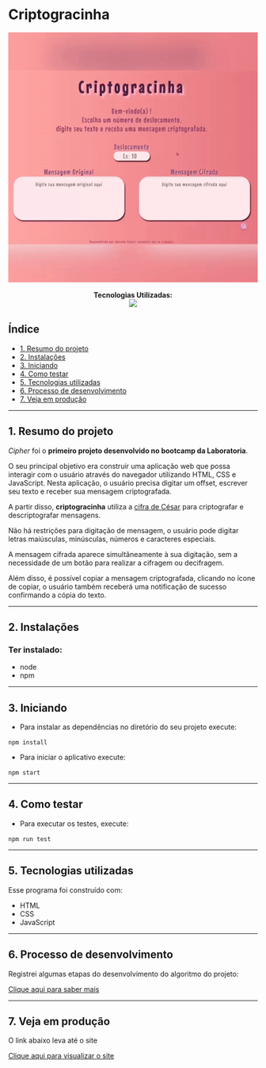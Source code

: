 # Criptogracinha

![imagem do site](./img/git-criptogracinha.gif)

<p align="center">
<span><strong>Tecnologias Utilizadas:</strong></span>
<br>
  <a href="https://skillicons.dev">
    <img src="https://skillicons.dev/icons?i=html,css,js,jest,github,git" style="height: 25px;"/>
  </a>
</p>

## Índice

* [1. Resumo do projeto](#1-resumo-do-projeto)
* [2. Instalações](#2-instalações)
* [3. Iniciando](#3-iniciando)
* [4. Como testar](#4-como-testar)
* [5. Tecnologias utilizadas](#5-tecnologias-utilizadas)
* [6. Processo de desenvolvimento](#6-processo-de-desenvolvimento)
* [7. Veja em produção](#7-veja-em-produção)
***

## 1. Resumo do projeto

 *Cipher* foi o **primeiro projeto desenvolvido no bootcamp da Laboratoria**.

O seu principal objetivo era construir uma aplicação web que possa interagir com o usuário através do navegador utilizando HTML, CSS e JavaScript. Nesta aplicação, o usuário precisa digitar um offset, escrever seu texto e receber sua mensagem criptografada.

A partir disso, **criptogracinha** utiliza a [cifra de César](https://pt.wikipedia.org/wiki/Cifra_de_C%C3%A9sar) para criptografar e descriptografar mensagens. 

Não há restrições para digitação de mensagem, o usuário pode digitar letras maiúsculas, minúsculas, números e caracteres especiais.

A mensagem cifrada aparece simultâneamente à sua digitação, sem a necessidade de um botão para realizar a cifragem ou decifragem.

Além disso, é possível copiar a mensagem criptografada, clicando no ícone de copiar, o usuário também receberá uma notificação de sucesso confirmando a cópia do texto.

***

## 2. Instalações

### Ter instalado:
* node
* npm

***

## 3. Iniciando
* Para instalar as dependências no diretório do seu projeto execute:

```
npm install
```
* Para iniciar o aplicativo execute:
```
npm start
```

***


## 4. Como testar
* Para executar os testes, execute:
```
npm run test
```

***

## 5. Tecnologias utilizadas
Esse programa foi construído com:
* HTML
* CSS
* JavaScript

***

## 6. Processo de desenvolvimento
Registrei algumas etapas do desenvolvimento do algoritmo do projeto:

[Clique aqui para saber mais](./desenvolvimento.md)

***

## 7. Veja em produção
O link abaixo leva até o site

[Clique aqui para visualizar o site](https://amandapolari.github.io/SAP008-cipher/src/index.html)